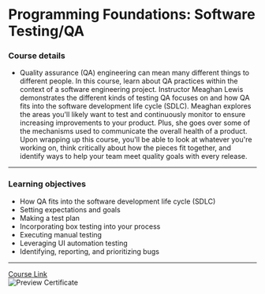# Programming Foundations: Software Testing/QA

### Course details

- Quality assurance (QA) engineering can mean many different things to different people. In this course, learn about QA practices within the context of a software engineering project. Instructor Meaghan Lewis demonstrates the different kinds of testing QA focuses on and how QA fits into the software development life cycle (SDLC). Meaghan explores the areas you'll likely want to test and continuously monitor to ensure increasing improvements to your product. Plus, she goes over some of the mechanisms used to communicate the overall health of a product. Upon wrapping up this course, you'll be able to look at whatever you're working on, think critically about how the pieces fit together, and identify ways to help your team meet quality goals with every release.

---

### Learning objectives

- How QA fits into the software development life cycle (SDLC)
- Setting expectations and goals
- Making a test plan
- Incorporating box testing into your process
- Executing manual testing
- Leveraging UI automation testing
- Identifying, reporting, and prioritizing bugs

---

[Course Link](https://www.linkedin.com/learning/programming-foundations-software-testing-qa)
<br>![Preview Certificate](https://user-images.githubusercontent.com/20686802/178009022-481e496f-512f-43c4-9b13-db20359baf3f.png)

